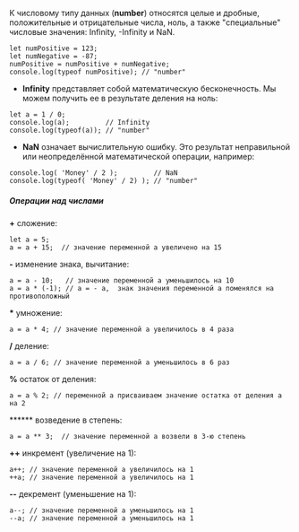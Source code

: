 К числовому типу данных (**number**) относятся целые и дробные, положительные и отрицательные числа, ноль,  а также "специальные" числовые значения:  Infinity, -Infinity и NaN.
```
let numPositive = 123;
let numNegative = -87; 
numPositive = numPositive + numNegative;
console.log(typeof numPositive); // "number"

```

* **Infinity** представляет собой математическую бесконечность. Мы можем получить ее в результате деления на ноль:
```
let a = 1 / 0;
console.log(a);         // Infinity
console.log(typeof(a)); // "number"
```
* **NaN** означает вычислительную ошибку. Это результат неправильной или неопределённой математической операции, например:
```
console.log( 'Money' / 2 );         // NaN
console.log(typeof( 'Money' / 2) ); // "number"
```
##### Операции над числами

 **\+** сложение:
```
let a = 5; 
a = a + 15;  // значение переменной a увеличено на 15
```
 **\-** изменение знака, вычитание: 
```
a = a - 10;   // значение переменной a уменьшилось на 10 
a = a * (-1); // a = - a,  знак значения переменной a поменялся на противоположный
```
**\*** умножение:
```
a = a * 4; // значение переменной a увеличилось в 4 раза
```
 **/** деление: 
```
a = a / 6; // значение переменной a уменьшилось в 6 раз
```
**%** остаток от деления: 
```
a = a % 2; // переменной а присваиваем значение остатка от деления а на 2
```
****** возведение в степень: 
```
a = a ** 3;  // значение переменной a возвели в 3-ю степень
```
**++** инкремент (увеличение на 1): 
```
a++; // значение переменной a увеличилось на 1
++a; // значение переменной a увеличилось на 1
```
**--** декремент (уменьшение на 1): 
```
a--; // значение переменной a уменьшилось на 1
--a; // значение переменной a уменьшилось на 1
```
